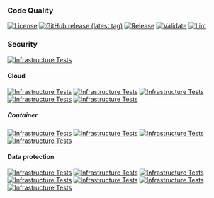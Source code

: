 ### Code Quality
[![License](https://img.shields.io/github/license/geekcell/terraform-aws-memorydb-cluster)](https://github.com/geekcell/terraform-aws-memorydb-cluster/blob/master/LICENSE)
[![GitHub release (latest tag)](https://img.shields.io/github/v/release/geekcell/terraform-aws-memorydb-cluster?logo=github&sort=semver)](https://github.com/geekcell/terraform-aws-memorydb-cluster/releases)
[![Release](https://github.com/geekcell/terraform-aws-memorydb-cluster/actions/workflows/release.yaml/badge.svg)](https://github.com/geekcell/terraform-aws-memorydb-cluster/actions/workflows/release.yaml)
[![Validate](https://github.com/geekcell/terraform-aws-memorydb-cluster/actions/workflows/validate.yaml/badge.svg)](https://github.com/geekcell/terraform-aws-memorydb-cluster/actions/workflows/validate.yaml)
[![Lint](https://github.com/geekcell/terraform-aws-memorydb-cluster/actions/workflows/linter.yaml/badge.svg)](https://github.com/geekcell/terraform-aws-memorydb-cluster/actions/workflows/linter.yaml)

### Security
[![Infrastructure Tests](https://www.bridgecrew.cloud/badges/github/geekcell/terraform-aws-memorydb-cluster/general)](https://www.bridgecrew.cloud/link/badge?vcs=github&fullRepo=geekcell%2Fterraform-aws-memorydb-cluster&benchmark=INFRASTRUCTURE+SECURITY)

#### Cloud
[![Infrastructure Tests](https://www.bridgecrew.cloud/badges/github/geekcell/terraform-aws-memorydb-cluster/cis_aws)](https://www.bridgecrew.cloud/link/badge?vcs=github&fullRepo=geekcell%2Fterraform-aws-memorydb-cluster&benchmark=CIS+AWS+V1.2)
[![Infrastructure Tests](https://www.bridgecrew.cloud/badges/github/geekcell/terraform-aws-memorydb-cluster/cis_aws_13)](https://www.bridgecrew.cloud/link/badge?vcs=github&fullRepo=geekcell%2Fterraform-aws-memorydb-cluster&benchmark=CIS+AWS+V1.3)
[![Infrastructure Tests](https://www.bridgecrew.cloud/badges/github/geekcell/terraform-aws-memorydb-cluster/cis_azure)](https://www.bridgecrew.cloud/link/badge?vcs=github&fullRepo=geekcell%2Fterraform-aws-memorydb-cluster&benchmark=CIS+AZURE+V1.1)
[![Infrastructure Tests](https://www.bridgecrew.cloud/badges/github/geekcell/terraform-aws-memorydb-cluster/cis_azure_13)](https://www.bridgecrew.cloud/link/badge?vcs=github&fullRepo=geekcell%2Fterraform-aws-memorydb-cluster&benchmark=CIS+AZURE+V1.3)
[![Infrastructure Tests](https://www.bridgecrew.cloud/badges/github/geekcell/terraform-aws-memorydb-cluster/cis_gcp)](https://www.bridgecrew.cloud/link/badge?vcs=github&fullRepo=geekcell%2Fterraform-aws-memorydb-cluster&benchmark=CIS+GCP+V1.1)

##### Container
[![Infrastructure Tests](https://www.bridgecrew.cloud/badges/github/geekcell/terraform-aws-memorydb-cluster/cis_kubernetes_16)](https://www.bridgecrew.cloud/link/badge?vcs=github&fullRepo=geekcell%2Fterraform-aws-memorydb-cluster&benchmark=CIS+KUBERNETES+V1.6)
[![Infrastructure Tests](https://www.bridgecrew.cloud/badges/github/geekcell/terraform-aws-memorydb-cluster/cis_eks_11)](https://www.bridgecrew.cloud/link/badge?vcs=github&fullRepo=geekcell%2Fterraform-aws-memorydb-cluster&benchmark=CIS+EKS+V1.1)
[![Infrastructure Tests](https://www.bridgecrew.cloud/badges/github/geekcell/terraform-aws-memorydb-cluster/cis_gke_11)](https://www.bridgecrew.cloud/link/badge?vcs=github&fullRepo=geekcell%2Fterraform-aws-memorydb-cluster&benchmark=CIS+GKE+V1.1)
[![Infrastructure Tests](https://www.bridgecrew.cloud/badges/github/geekcell/terraform-aws-memorydb-cluster/cis_kubernetes)](https://www.bridgecrew.cloud/link/badge?vcs=github&fullRepo=geekcell%2Fterraform-aws-memorydb-cluster&benchmark=CIS+KUBERNETES+V1.5)

#### Data protection
[![Infrastructure Tests](https://www.bridgecrew.cloud/badges/github/geekcell/terraform-aws-memorydb-cluster/soc2)](https://www.bridgecrew.cloud/link/badge?vcs=github&fullRepo=geekcell%2Fterraform-aws-memorydb-cluster&benchmark=SOC2)
[![Infrastructure Tests](https://www.bridgecrew.cloud/badges/github/geekcell/terraform-aws-memorydb-cluster/pci)](https://www.bridgecrew.cloud/link/badge?vcs=github&fullRepo=geekcell%2Fterraform-aws-memorydb-cluster&benchmark=PCI-DSS+V3.2)
[![Infrastructure Tests](https://www.bridgecrew.cloud/badges/github/geekcell/terraform-aws-memorydb-cluster/pci_dss_v321)](https://www.bridgecrew.cloud/link/badge?vcs=github&fullRepo=geekcell%2Fterraform-aws-memorydb-cluster&benchmark=PCI-DSS+V3.2.1)
[![Infrastructure Tests](https://www.bridgecrew.cloud/badges/github/geekcell/terraform-aws-memorydb-cluster/iso)](https://www.bridgecrew.cloud/link/badge?vcs=github&fullRepo=geekcell%2Fterraform-aws-memorydb-cluster&benchmark=ISO27001)
[![Infrastructure Tests](https://www.bridgecrew.cloud/badges/github/geekcell/terraform-aws-memorydb-cluster/nist)](https://www.bridgecrew.cloud/link/badge?vcs=github&fullRepo=geekcell%2Fterraform-aws-memorydb-cluster&benchmark=NIST-800-53)
[![Infrastructure Tests](https://www.bridgecrew.cloud/badges/github/geekcell/terraform-aws-memorydb-cluster/hipaa)](https://www.bridgecrew.cloud/link/badge?vcs=github&fullRepo=geekcell%2Fterraform-aws-memorydb-cluster&benchmark=HIPAA)
[![Infrastructure Tests](https://www.bridgecrew.cloud/badges/github/geekcell/terraform-aws-memorydb-cluster/fedramp_moderate)](https://www.bridgecrew.cloud/link/badge?vcs=github&fullRepo=geekcell%2Fterraform-aws-memorydb-cluster&benchmark=FEDRAMP+%28MODERATE%29)
